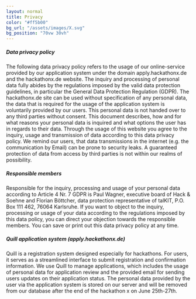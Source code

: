 ```yaml
---
layout: normal
title: Privacy
color: "#ff5b00"
bg_url: "/assets/images/X.svg"
bg_position: "70vw 30vh"
---
```

##### Data privacy policy

The following data privacy policy refers to the usage of our online-service provided by our application system under the domain apply.hackathonx.de and the hackathonx.de website. The inquiry and processing of personal data fully abides by the regulations imposed by the valid data protection guidelines, in particular the General Data Protection Regulation (GDPR). The hackathonx.de site can be used without specification of any personal data, the data that is required for the usage of the application system is voluntarily provided by our users. This personal data is not handed over to any third parties without consent. This document describes, how and for what reasons your personal data is inquired and what options the user has in regards to their data. Through the usage of this website you agree to the inquiry, usage and transmission of data according to this data privacy policy. We remind our users, that data transmissions in the internet (e.g. the communication by Email) can be prone to security leaks. A guaranteed protection of data from access by third parties is not within our realms of possibility.

##### Responsible members

Responsible for the inquiry, processing and usage of your personal data according to Article 4 Nr. 7 GDPR is Paul Wagner, executive board of Hack & Soehne and Florian Böttcher, data protection representative of talKIT, P.O. Box 111 462, 76064 Karlsruhe. If you want to object to the inquiry, processing or usage of your data according to the regulations imposed by this data policy, you can direct your objection towards the responsible members. You can save or print out this data privacy policy at any time.

##### Quill application system (apply.hackathonx.de)

Quill is a registration system designed especially for hackathons. For users, it serves as a streamlined interface to submit registration and confirmation information. We use Quill to manage applications, which includes the usage of personal data for application review and the provided email for sending users updates on their application status. The personal data provided by the user via the application system is stored on our server and will be removed from our database after the end of the hackathon x on June 25th-27th.
